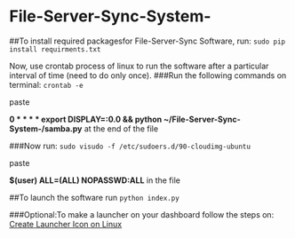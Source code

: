 # File-Server-Sync-System-
##To install required packagesfor  File-Server-Sync Software, run:
`sudo pip install requirments.txt`

Now, use crontab process of linux to run the software after a particular interval of time (need to do only once).
###Run the following commands on terminal:
`crontab -e`

paste

  **0 * * * * export DISPLAY=:0.0 && python ~/File-Server-Sync-System-/samba.py**  at the end of the file

###Now run:
`sudo visudo -f /etc/sudoers.d/90-cloudimg-ubuntu`

paste

**$(user) ALL=(ALL) NOPASSWD:ALL** in the file


##To launch the software run `python index.py`


    
###Optional:To make a launcher on your dashboard follow the steps on: [Create Launcher Icon on Linux][1]


  [1]: http://askubuntu.com/questions/64222/how-can-i-create-launchers-on-my-desktop